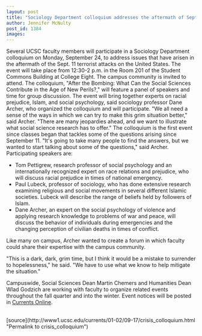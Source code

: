 ```yaml
---
layout: post
title: "Sociology Department colloquium addresses the aftermath of Sept. 11"
author: Jennifer McNulty
post_id: 1384
images:
---
```


<p>
  Several UCSC faculty members will participate in a Sociology Department colloquium on Monday, September 24, to address issues that have arisen in the aftermath of the Sept. 11 terrorist attacks on the United States. The event will take place from 12:30-2 p.m. in the Room 201 of the Student Commons Building at College Eight. The campus community is invited to attend. The colloquium, "After the Bombing: What Can the Social Sciences Contribute in the Age of New Perils?," will feature a panel of speakers and time for group discussion. The event will bring together experts on racial prejudice, Islam, and social psychology, said sociology professor Dane Archer, who organized the colloquium and will participate. "We all need a sense of the ways in which we can try to make this grim situation better," said Archer. "There are many jeopardies ahead, and we want to illustrate what social science research has to offer." The colloquium is the first event since classes began that tackles some of the questions arising since September 11. "It's going to take many people to find the answers, but we wanted to start talking about some of the questions," said Archer. Participating speakers are:
</p>
<ul>
  <li>Tom Pettigrew, research professor of social psychology and an internationally recognized expert on race relations and prejudice, who will discuss racial prejudice in times of national emergency.
  </li>
  <li>Paul Lubeck, professor of sociology, who has done extensive research examining religious and social movements in several different Islamic societies. Lubeck will describe the range of beliefs held by followers of Islam.
  </li>
  <li>Dane Archer, an expert on the social psychology of violence and applying research knowledge to problems of war and peace, will discuss the behavior of individuals during emergencies and the changing perception of civilian deaths in times of conflict.
  </li>
</ul>
<p>
  Like many on campus, Archer wanted to create a forum in which faculty could share their expertise with the campus community.
</p>
<p>
  "This is a dark, dark, grim time, but I think it would be a mistake to surrender to hopelessness," he said. "We have to use what we know to help mitigate the situation."
</p>
<p>
  Campuswide, Social Sciences Dean Martin Chemers and Humanities Dean Wlad Godzich are working with faculty to organize related events throughout the fall quarter and into the winter. Event notices will be posted in <a href="http://currents.ucsc.edu">Currents Online</a>.<br>
  <br>
  </p>
[source](http://www1.ucsc.edu/currents/01-02/09-17/crisis_colloquium.html "Permalink to crisis_colloquium")
